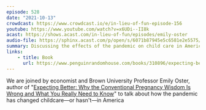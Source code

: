 ```yaml
---
episode: 528
date: "2021-10-13"
crowdcast: https://www.crowdcast.io/e/in-lieu-of-fun-episode-156
youtube: https://www.youtube.com/watch?v=x6UDi--II8k
acast: https://shows.acast.com/in-lieu-of-fun/episodes/emily-oster
audio-file: https://sphinx.acast.com/p/open/s/6071b87945e5c6581e2e5575/e/6169efdd4d378a001232ba05/media.mp3
summary: Discussing the effects of the pandemic on child care in America
links:
    - title: Book
      url: https://www.penguinrandomhouse.com/books/310896/expecting-better-by-emily-oster/9780143125709
---
```

We are joined by economist and Brown University Professor Emily Oster, author of "[Expecting Better: Why the Conventional Pregnancy Wisdom Is Wrong and What You Really Need to Know][book]" to talk about how the pandemic has changed childcare—or hasn't—in America

[book]: https://www.penguinrandomhouse.com/books/310896/expecting-better-by-emily-oster/9780143125709/

